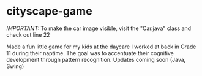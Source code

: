 # cityscape-game
*IMPORTANT:* To make the car image visible, visit the "Car.java" class and check out line 22

Made a fun little game for my kids at the daycare I worked at back in Grade 11 during their naptime. The goal was to accentuate their cognitive development through pattern recognition. Updates coming soon (Java, Swing)
